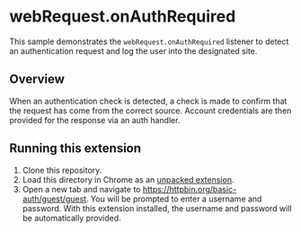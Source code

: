 # webRequest.onAuthRequired

This sample demonstrates the `webRequest.onAuthRequired` listener to detect an authentication request and log the user into the designated site.

## Overview

When an authentication check is detected, a check is made to confirm that the request has come from the correct source. Account credentials are then provided for the response via an auth handler.

## Running this extension

1. Clone this repository.
2. Load this directory in Chrome as an [unpacked extension](https://developer.chrome.com/docs/extensions/mv3/getstarted/development-basics/#load-unpacked).
3. Open a new tab and navigate to <https://httpbin.org/basic-auth/guest/guest>. You will be prompted to enter a username and password. With this extension installed, the username and password will be automatically provided.
